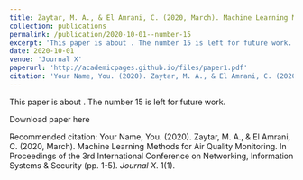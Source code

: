 ```yaml
---
title: Zaytar, M. A., & El Amrani, C. (2020, March). Machine Learning Methods for Air Quality Monitoring. In Proceedings of the 3rd International Conference on Networking, Information Systems & Security (pp. 1-5).
collection: publications
permalink: /publication/2020-10-01--number-15
excerpt: 'This paper is about . The number 15 is left for future work.'
date: 2020-10-01
venue: 'Journal X'
paperurl: 'http://academicpages.github.io/files/paper1.pdf'
citation: 'Your Name, You. (2020). Zaytar, M. A., & El Amrani, C. (2020, March). Machine Learning Methods for Air Quality Monitoring. In Proceedings of the 3rd International Conference on Networking, Information Systems & Security (pp. 1-5). <i>Journal X</i>. 1(1).'
---
```

This paper is about . The number 15 is left for future work.

Download paper here

Recommended citation: Your Name, You. (2020). Zaytar, M. A., & El Amrani, C. (2020, March). Machine Learning Methods for Air Quality Monitoring. In Proceedings of the 3rd International Conference on Networking, Information Systems & Security (pp. 1-5). <i>Journal X</i>. 1(1).
